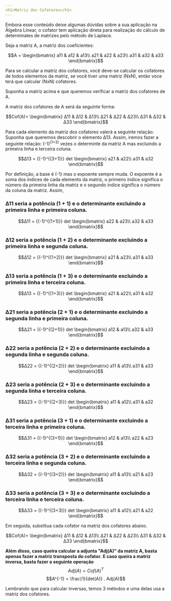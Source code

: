 ```yaml
---
<h1>Matriz dos Cofatores</h1>
---
```


Embora esse conteúdo deixe algumas dúvidas sobre a sua aplicação na Álgebra Linear, o cofator tem aplicação direta para realização do cálculo de determinates de matrizes pelo método de Laplace.

Seja a matriz A, a matriz dos coeficientes:

$$A = \begin{bmatrix}
a11 & a12 & a13\\
a21 & a22 & a23\\
a31 & a32 & a33
\end{bmatrix}$$

Para se calcular a matriz dos cofatores, você deve-se calcular os cofatores de todos elementos da matriz, se você tiver uma matriz (NxN), então voce terá que calcular (NxN) cofatores.

Suponha a matriz acima e que queremos verificar a matriz dos cofatores de A.

A matriz dos cofatores de A será da seguinte forma:

$$Cof(A)= \begin{bmatrix}
Δ11 & Δ12 & Δ13\\
Δ21 & Δ22 & Δ23\\
Δ31 & Δ32 & Δ33
\end{bmatrix}$$

Para cada elemento da matriz dos cofatores valerá a seguinte relação:
Suponha que queremos descobrir o elemento Δ13. Assim, iremos fazer a seguinte relação: (-1)<sup>(1+3)</sup> vezes o determinte da matriz A mas excluindo a primeira linha e terceira coluna.

$$Δ13 = {(-1)^{(3+1)}} det
\begin{bmatrix}
a21 & a22\\
a31 & a32
\end{bmatrix}$$

Por definição, a base é (-1) mas o expoente sempre muda. O expoente é a soma dos índices de cada elemento da matriz, o primeiro índice significa o número da primeira linha da matriz e o segundo indice significa o número da coluna da matriz.
Assim,

### Δ11 seria a potência (1 + 1) e o determinante excluindo a primeira linha e primeira coluna.

$$Δ11 = {(-1)^{(1+1)}} det
\begin{bmatrix}
a22 & a23\\
a32 & a33
\end{bmatrix}$$

### Δ12 seria a potência (1 + 2) e o determinante excluindo a primeira linha e segunda coluna.

$$Δ12 = {(-1)^{(1+2)}} det
\begin{bmatrix}
a21 & a23\\
a31 & a33
\end{bmatrix}$$

### Δ13 seria a potência (1 + 3) e o determinante excluindo a primeira linha e terceira coluna.

$$Δ13 = {(-1)^{(1+3)}} det
\begin{bmatrix}
a21 & a22\\
a31 & a32
\end{bmatrix}$$

### Δ21 seria a potência (2 + 1) e o determinante excluindo a segunda linha e primeira coluna.

$$Δ21 = {(-1)^{(2+1)}} det
\begin{bmatrix}
a12 & a13\\
a32 & a33
\end{bmatrix}$$

### Δ22 seria a potência (2 + 2) e o determinante excluindo a segunda linha e segunda coluna.

$$Δ22 = {(-1)^{(2+2)}} det
\begin{bmatrix}
a11 & a13\\
a31 & a33
\end{bmatrix}$$

### Δ23 seria a potência (2 + 3) e o determinante excluindo a segunda linha e terceira coluna.

$$Δ23 = {(-1)^{(2+3)}} det
\begin{bmatrix}
a11 & a12\\
a31 & a32
\end{bmatrix}$$

### Δ31 seria a potência (3 + 1) e o determinante excluindo a terceira linha e primeira coluna.

$$Δ31 = {(-1)^{(3+1)}} det
\begin{bmatrix}
a12 & a13\\
a22 & a23
\end{bmatrix}$$

### Δ32 seria a potência (3 + 2) e o determinante excluindo a terceira linha e segunda coluna.

$$Δ32 = {(-1)^{(3+2)}} det
\begin{bmatrix}
a11 & a13\\
a21 & a23
\end{bmatrix}$$

### Δ33 seria a potência (3 + 3) e o determinante excluindo a terceira linha e terceira coluna.

$$Δ33 = {(-1)^{(3+3)}} det
\begin{bmatrix}
a11 & a12\\
a21 & a22
\end{bmatrix}$$

Em seguida, substitua cada cofator na matriz dos cofatores abaixo.

$$Cof(A)= \begin{bmatrix}
Δ11 & Δ12 & Δ13\\
Δ21 & Δ22 & Δ23\\
Δ31 & Δ32 & Δ33
\end{bmatrix}$$

**Além disso, caso queira calcular a adjunta "Adj(A)" da matriz A, basta apenas fazer a matriz transposta do cofator.**
**E caso queira a matriz inversa, basta fazer a seguinte operação**
$$Adj(A) = Cof(A)^{T}$$
$$A^{-1} = \frac{1}{det(A)} . Adj(A)$$

Lembrando que para calcular inversas, temos 3 métodos e uma delas usa a matriz dos cofatores.

